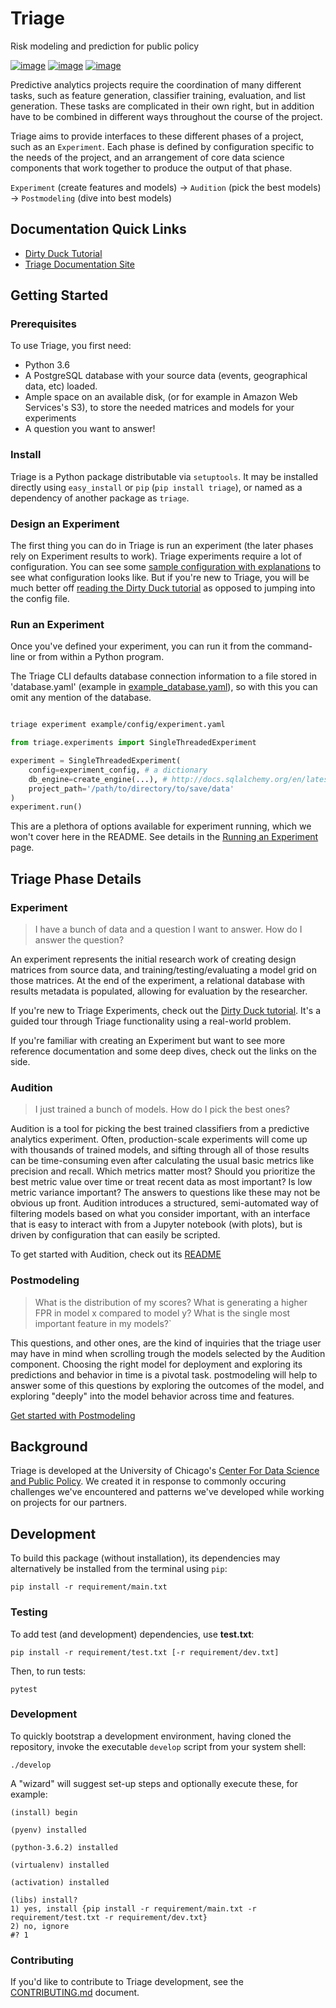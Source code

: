 Triage
======

Risk modeling and prediction for public policy

[![image](https://travis-ci.org/dssg/triage.svg?branch=master)](https://travis-ci.org/dssg/triage)
[![image](https://codecov.io/gh/dssg/triage/branch/master/graph/badge.svg)](https://codecov.io/gh/dssg/triage)
[![image](https://codeclimate.com/github/dssg/triage.png)](https://codeclimate.com/github/dssg/triage)

Predictive analytics projects require the coordination of many different
tasks, such as feature generation, classifier training, evaluation, and
list generation. These tasks are complicated in their own right, but in
addition have to be combined in different ways throughout the course of
the project.

Triage aims to provide interfaces to these different phases of a
project, such as an `Experiment`. Each phase is defined by configuration
specific to the needs of the project, and an arrangement of core data
science components that work together to produce the output of that
phase.

`Experiment` (create features and models) -> `Audition` (pick the best models) -> `Postmodeling` (dive into best models)

## Documentation Quick Links

- [Dirty Duck Tutorial](https://dssg.github.io/triage/dirtyduck/docs/)
- [Triage Documentation Site](https://dssg.github.io/triage/)

## Getting Started

### Prerequisites

To use Triage, you first need:

- Python 3.6
- A PostgreSQL database with your source data (events, geographical data, etc) loaded.
- Ample space on an available disk, (or for example in Amazon Web Services's S3), to store the needed matrices and models for your experiments
- A question you want to answer!

### Install

Triage is a Python package distributable via `setuptools`. It may be
installed directly using `easy_install` or `pip` (`pip install triage`), or named as a
dependency of another package as `triage`.

### Design an Experiment

The first thing you can do in Triage is run an experiment (the later phases rely on Experiment results to work). Triage experiments require a lot of configuration. You can see some [sample configuration with explanations](https://github.com/dssg/triage/blob/master/example/config/experiment.yaml) to see what configuration looks like. But if you're new to Triage, you will be much better off [reading the Dirty Duck tutorial](https://dssg.github.io/triage/dirtyduck/docs/) as opposed to jumping into the config file.

### Run an Experiment

Once you've defined your experiment, you can run it from the command-line or from within a Python program.

The Triage CLI defaults database connection information to a file stored in 'database.yaml' (example in [example_database.yaml](example_database.yaml)), so with this you can omit any mention of the database.

```bash

triage experiment example/config/experiment.yaml
```

```python
from triage.experiments import SingleThreadedExperiment

experiment = SingleThreadedExperiment(
    config=experiment_config, # a dictionary
    db_engine=create_engine(...), # http://docs.sqlalchemy.org/en/latest/core/engines.html
    project_path='/path/to/directory/to/save/data'
)
experiment.run()
```

This are a plethora of options available for experiment running, which we won't cover here in the README. See details in the [Running an Experiment](https://dssg.github.io/triage/experiments/running/) page.


## Triage Phase Details

### Experiment

> I have a bunch of data and a question I want to answer. How do I answer the question?

An experiment represents the initial research work of creating design matrices from source data, and training/testing/evaluating a model grid on those matrices. At the end of the experiment, a relational database with results metadata is populated, allowing for evaluation by the researcher. 


If you're new to Triage Experiments, check out the [Dirty Duck tutorial](https://dssg.github.io/dirtyduck). It's a guided tour through Triage functionality using a real-world problem.

If you're familiar with creating an Experiment but want to see more reference documentation and some deep dives, check out the links on the side.

### Audition

> I just trained a bunch of models. How do I pick the best ones?

Audition is a tool for picking the best trained classifiers from a predictive analytics experiment. Often, production-scale experiments will come up with thousands of trained models, and sifting through all of those results can be time-consuming even after calculating the usual basic metrics like precision and recall. Which metrics matter most? Should you prioritize the best metric value over time or treat recent data as most important? Is low metric variance important? The answers to questions like these may not be obvious up front. Audition introduces a structured, semi-automated way of filtering models based on what you consider important, with an interface that is easy to interact with from a Jupyter notebook (with plots), but is driven by configuration that can easily be scripted.

To get started with Audition, check out its [README](https://github.com/dssg/triage/tree/master/src/triage/component/audition)

### Postmodeling

> What is the distribution of my scores? What is generating a higher FPR in model x compared to model y? What is the single most important feature in my models?`

This questions, and other ones, are the kind of inquiries that the triage user may have in mind when scrolling trough the models selected by the Audition component. Choosing the right model for deployment and exploring its predictions and behavior in time is a pivotal task. postmodeling will help to answer some of this questions by exploring the outcomes of the model, and exploring "deeply" into the model behavior across time and features.

[Get started with Postmodeling](postmodeling/)


Background
----------

Triage is developed at the University of Chicago's [Center For Data
Science and Public Policy](http://dsapp.uchicago.edu). We created it in
response to commonly occuring challenges we've encountered and patterns
we've developed while working on projects for our partners.


## Development
To build this package (without installation), its dependencies may
alternatively be installed from the terminal using `pip`:

    pip install -r requirement/main.txt

### Testing

To add test (and development) dependencies, use **test.txt**:

    pip install -r requirement/test.txt [-r requirement/dev.txt]

Then, to run tests:

    pytest

### Development

To quickly bootstrap a development environment, having cloned the
repository, invoke the executable `develop` script from your system
shell:

    ./develop

A "wizard" will suggest set-up steps and optionally execute these, for
example:

    (install) begin

    (pyenv) installed

    (python-3.6.2) installed

    (virtualenv) installed

    (activation) installed

    (libs) install?
    1) yes, install {pip install -r requirement/main.txt -r requirement/test.txt -r requirement/dev.txt}
    2) no, ignore
    #? 1

### Contributing

If you'd like to contribute to Triage development, see the [CONTRIBUTING.md](CONTRIBUTING.md) document.

